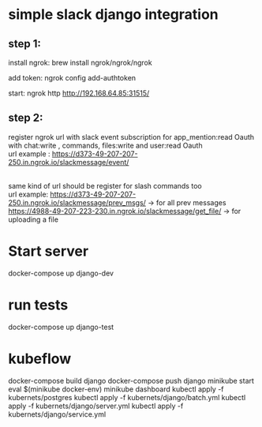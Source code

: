 <h1>simple slack django integration</h1>

<h2>step 1:</h2>
install ngrok: brew install ngrok/ngrok/ngrok

add token: ngrok config add-authtoken <token>

start: ngrok http http://192.168.64.85:31515/

<h2>step 2:</h2>

register ngrok url with slack event subscription for app_mention:read Oauth with chat:write , commands, files:write and user:read Oauth
<br> url example : https://d373-49-207-207-250.in.ngrok.io/slackmessage/event/

<br> same kind of url should be register for slash commands too
<br> url example: https://d373-49-207-207-250.in.ngrok.io/slackmessage/prev_msgs/ -> for all prev messages
<br> https://4988-49-207-223-230.in.ngrok.io/slackmessage/get_file/ -> for uploading a file


<h1>Start server</h1>
docker-compose up django-dev

<h1> run tests</h1>
docker-compose up django-test

<h1>kubeflow</h1>
docker-compose build django
docker-compose push django
minikube start
eval $(minikube docker-env)
minikube dashboard
kubectl apply -f kubernets/postgres
kubectl apply -f kubernets/django/batch.yml
kubectl apply -f kubernets/django/server.yml
kubectl apply -f kubernets/django/service.yml